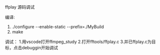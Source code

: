 ffplay 源码调试

编译:
1.  ./configure --enable-static --prefix=./MyBuild
2.  make

调试：
1.用vscode打开ffmpeg_study
2.打开fftools/ffplay.c
3.并已ffplay.c为目标，点击debuggin开始调试
